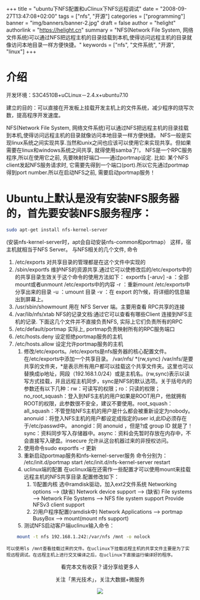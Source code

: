 +++
title = "ubuntu下NFS配置和uClinux下NFS远程调试"
date = "2008-09-27T13:47:08+02:00"
tags = ["nfs", "开源"]
categories = ["programming"]
banner = "img/banners/banner-2.jpg"
draft = false
author = "helight"
authorlink = "https://helight.cn"
summary = "NFS(Network File System, 网络文件系统)可以通过NFS把远程主机的目录挂载到本机,使得访问远程主机的目录就像访问本地目录一样方便快捷。"
keywords = ["nfs", "文件系统", "开源", "linux"]
+++

# 介绍
开发环境：S3C4510B+uCLinux－2.4.x+ubuntu7.10 

建立的目的：可以直接在开发板上挂载开发主机上的文件系统，减少程序的烧写次数，提高程序开发速度。 

NFS(Network File System, 网络文件系统)可以通过NFS把远程主机的目录挂载到本机,使得访问远程主机的目录就像访问本地目录一样方便快捷。 NFS一般是实现linux系统之间实现共享.当然和unix之间也应该可以使用它来实现共享。但如果需要在linux和windows系统之间共享, 就得使用samba了!， NFS是一个RPC服务程序,所以在使用它之前, 先要映射好端口——通过portmap设定. 比如: 某个NFS client发起NFS服务请求时, 它需要先得到一个端口(port).所以它先通过portmap得到port number.所以在启动NFS之前, 需要启动portmap服务！ 

# Ubuntu上默认是没有安装NFS服务器的，首先要安装NFS服务程序： 
``` sh
sudo apt-get install nfs-kernel-server 
```
(安装nfs-kernel-server时，apt会自动安装nfs-common和portmap） 这样，宿主机就相当于NFS Server。 与NFS相关的几个文件, 命令 
1. /etc/exports 对共享目录的管理都是在这个文件中实现的 
2. /sbin/exportfs 维护NFS的资源共享.通过它可以使修改后的/etc/exports中的的共享目录生效关于这个命令的使用方法如下： exportfs [-aruv] -a ：全部mount或者unmount /etc/exports中的内容 -r ：重新mount /etc/exports中分享出来的目录 -u ：umount 目录 -v ：在 export 的?r候，将详细的信息输出到屏幕上。 
3. /usr/sbin/showmount 用在 NFS Server 端。主要用查看 RPC共享的连接 
4. /var/lib/nfs/xtab NFS的记录文档:通过它可以查看有哪些Client 连接到NFS主机的记录. 下面这几个文件并不直接负责NFS, 实际上它们负责所有的RPC 
5. /etc/default/portmap 实际上, portmap负责映射所有的RPC服务端口 
6. /etc/hosts.deny 设定拒绝portmap服务的主机 
7. /etc/hosts.allow 设定允许portmap服务的主机 
   1. 修改/etc/exports。/etc/exports是nfs服务器的核心配置文件。在/etc/exports中添加一个共享目录。 /var/nfs/ *(rw,sync) /var/nfs/是要共享的文件夹，*是表示所有用户都可以挂载这个共享文件夹。这里也可以替换成ip地址，网段（192.168.1.0/24）或是主机名。(rw,sync)表示以读写方式挂载，并且远程主机同步，sync是NFS的默认选项。关于括号内的参数还有以下几种：rw：可读写的权限；ro：只读的权限；no_root_squash：登入到NFS主机的用户如果是ROOT用户，他就拥有ROOT的权限，此参数很不安全，建议不要使用。root_squash：all_squash：不管登陆NFS主机的用户是什么都会被重新设定为nobody。anonuid：将登入NFS主机的用户都设定成指定的user id,此ID必须存在于/etc/passwd中。 anongid：同 anonuid ，但是?成 group ID 就是了！sync：资料同步写入存储器中。async：资料会先暂时存放在内存中，不会直接写入硬盘。insecure 允许从这台机器过来的非授权访问。 
   2. 使用命令sudo exportfs -r 更新 
   3. 重新启动portmap服务和nfs-kernel-server服务 命令分别为： /etc/init.d/portmap start /etc/init.d/nfs-kernel-server restart 
   4. uclinux端的配置 在uclinux端在还需作一些配置才可以使用mount来挂载远程主机的NFS共享目录.配置修改如下： 
      1. 1)配置内核 选中ramdisk驱动，加入ext2文件系统 Networking options --> (缺省) Network device support --> (缺省) File systems --> Network File Systems --> NFS file system support Provide NFSv3 client support 
      2. 2)用户程序配置(ramdisk中) Network Applications --> portmap BusyBox --> mount(mount nfs support) 
   5. 测试NFS启动客户端uclinux输入命令： 
``` sh
    mount -t nfs 192.168.1.242:/var/nfs /mnt -o nolock 
```
    可以使用ls /mnt查看挂载过来的文件。在uclinux下挂载远程主机的共享文件主要是为了实现远程调试。在远程主机上进行交叉编译之后，在uclinux下直接运行编译好的程序。

<center>
看完本文有收获？请分享给更多人<br>

关注「黑光技术」，关注大数据+微服务<br>

![](/img/qrcode_helight_tech.jpg)
</center>

